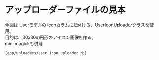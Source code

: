 # アップローダーファイルの見本
今回は Userモデルの iconカラムに紐付ける、UserIconUploaderクラスを使用。  
目的は、30x30の円形のアイコン画像を作る。  
mini magickも併用
~~~
[app/uploaders/user_icon_uploader.rb]

